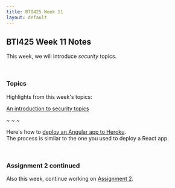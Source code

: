 ```yaml
---
title: BTI425 Week 11
layout: default
---
```


## BTI425 Week 11 Notes

This week, we will introduce *security* topics.  

<br>

### Topics

Highlights from this week's topics: 

[An introduction to security topics](security-intro)

~ ~ ~ 

Here's how to [deploy an Angular app to Heroku](angular-heroku-deploy).  
The process is similar to the one you used to deploy a React app.

<br>

### Assignment 2 continued

Also this week, continue working on [Assignment 2](/graded-work/assign2). 

<br>
